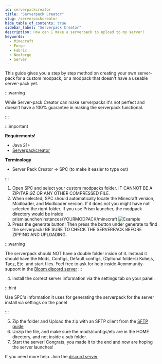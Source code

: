 ```yaml
---
id: serverpackcreator
title: "Serverpack Creator"
slug: /serverpackcreator
hide_table_of_contents: true
sidebar_label: "Serverpack Creator"
description: How can I make a serverpack to upload to my server?
keywords:
  - Minecraft
  - Forge
  - Fabric
  - Neoforge
  - Server
---
```

This guide gives you a step by step method on creating your own server-pack for a custom modpack, or a modpack that doesn't have a useable server-pack yet.

:::warning

While Server-pack Creator can make serverpacks it's not perfect and doesn't have a 100% guarantee in making the serverpack functional.

:::

:::important

__Requirements!__
* Java 21+
* [Serverpackcreator](https://github.com/Griefed/ServerPackCreator/releases)

__Terminology__
* Server Pack Creator -> SPC (to make it easier to type out)

:::

1. Open SPC and select your custom modpacks folder. IT CANNOT BE A ZIP/TAR.GZ OR ANY OTHER COMPRESSED FILE.
2. When selected, SPC should automatically locate the Minecraft version, Modloader, and Modloader version. If it does not you might have not selected the right folder. If you use Prism launcher, the modpack directory would be inside prismlauncher/instances/YOURMODPACK/minecraft
   ![Example](/extras/serverpackcreator/spc.png)
3. Press the generate button! Then press the button under generate to find the serverpack! BE SURE TO CHECK THE SERVERPACK BEFORE ZIPPING AND UPLOADING.

:::warning

The serverpack should NOT have a double folder inside of it. Instead it should have the Mods, Configs, Default configs, (Optional folders) Kubejs, Tacz, Etc. and start files. 
Feel free to ask for help inside #community-support in the [Bloom discord server](https://bloom.host/discord)
:::

4. Install the correct server information via the settings tab on your panel. 

:::hint

Use SPC's information it uses for generating the serverpack for the server install via settings on the panel

:::

5. Zip the folder and Upload the zip with an SFTP client from the [SFTP guide](https://docs.bloom.host/sftp/)
6. Unzip the file, and make sure the mods/configs/etc are in the HOME directory, and not inside a sub folder. 
7. Start the server! Congrats, you made it to the end and now are hoping the server launches!

If you need more help. Join the [discord server](https://bloom.host/discord).
